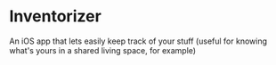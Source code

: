 # Inventorizer
An iOS app that lets easily keep track of your stuff (useful for knowing what's yours in a shared living space, for example)
